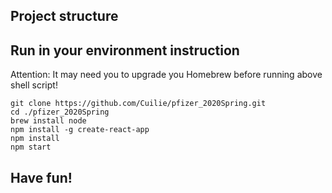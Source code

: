 ## Project structure

## Run in your environment instruction

Attention: It may need you to upgrade you Homebrew before running above shell script!

```
git clone https://github.com/Cuilie/pfizer_2020Spring.git
cd ./pfizer_2020Spring
brew install node
npm install -g create-react-app
npm install
npm start
```

## Have fun!

